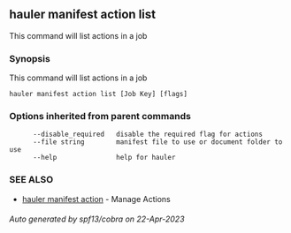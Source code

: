 ## hauler manifest action list

This command will list actions in a job

### Synopsis

This command will list actions in a job

```
hauler manifest action list [Job Key] [flags]
```

### Options inherited from parent commands

```
      --disable_required   disable the required flag for actions
      --file string        manifest file to use or document folder to use
      --help               help for hauler
```

### SEE ALSO

* [hauler manifest action](hauler_manifest_action.md)	 - Manage Actions

###### Auto generated by spf13/cobra on 22-Apr-2023
